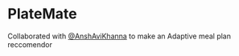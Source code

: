 # PlateMate
Collaborated with [@AnshAviKhanna](https://github.com/AnshAviKhanna) to make an Adaptive meal plan reccomendor
